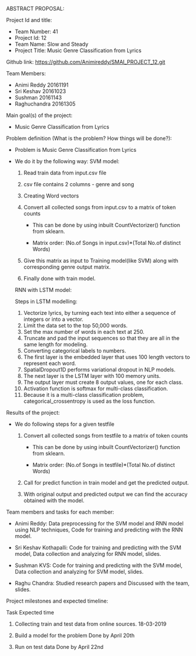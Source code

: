 ABSTRACT PROPOSAL:

Project Id and title:

- Team Number: 41
- Project Id: 12 
- Team Name: Slow and Steady
- Project Title: Music Genre Classification from Lyrics

Github link: https://github.com/Animireddy/SMAI_PROJECT_12.git

Team Members:

- Animi Reddy 20161191
- Sri Keshav 20161023
- Sushman 20161143
- Raghuchandra 20161305
  
Main goal(s) of the project:

- Music Genre Classification from Lyrics

Problem definition (What is the problem? How things will be done?):

- Problem is Music Genre Classification from Lyrics

- We do it by the following way:
	SVM model:
	
	1. Read train data from input.csv file 

	2. csv file contains 2 columns - genre and song 

	3. Creating Word vectors 

	4. Convert all collected songs from input.csv to a matrix of token counts

	   - This can be done by using inbuilt CountVectorizer() function from sklearn.

	   - Matrix order: (No.of Songs in input.csv)*(Total No.of distinct Words)

	5. Give this matrix as input to Training model(like SVM) along with corresponding genre output matrix.

	6. Finally done with train model.
	

	RNN with LSTM model:
	
	Steps in LSTM modelling:
	1. Vectorize lyrics, by turning each text into either a sequence of integers or into a vector.
	2. Limit the data set to the top 50,000 words.
	3. Set the max number of words in each text at 250.
	4. Truncate and pad the input sequences so that they are all in the same length for modeling.
	5. Converting categorical labels to numbers.
	6. The first layer is the embedded layer that uses 100 length vectors to represent each word.
	7. SpatialDropout1D performs variational dropout in NLP models.
	8. The next layer is the LSTM layer with 100 memory units.
	9. The output layer must create 8 output values, one for each class.
	10. Activation function is softmax for multi-class classification.
	11. Because it is a multi-class classification problem, categorical_crossentropy is used as the loss function.



Results of the project:

- We do following steps for a given testfile 

	1. Convert all collected songs from testfile to a matrix of token counts

	   - This can be done by using inbuilt CountVectorizer() function from sklearn.

	   - Matrix order: (No.of Songs in testfile)*(Total No.of distinct Words)

	2. Call for predict function in train model and get the predicted output.

	3. With original output and predicted output we can find the accuracy obtained with the model.

Team members and tasks for each member:

- Animi Reddy: Data preprocessing for the SVM model and RNN model using NLP techniques, Code for training and predicting with the RNN model.

- Sri Keshav Kothapalli: Code for training and predicting with the SVM model, Data collection and analyzing for RNN model, slides.

- Sushman KVS: Code for training and predicting with the SVM model, Data collection and analyzing for SVM model, slides.

- Raghu Chandra: Studied research papers and Discussed with the team, slides.

Project milestones and expected timeline:

Task             													      Expected time

1. Collecting train and test data from online sources.		18-03-2019

2. Build a model for the problem 									Done by April 20th

3. Run on test data 											      	Done by April 22nd


